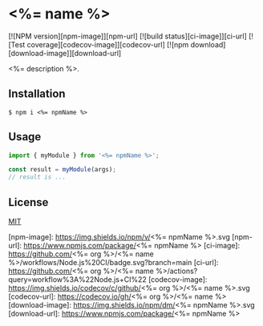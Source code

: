 # <%= name %>

[![NPM version][npm-image]][npm-url]
[![build status][ci-image]][ci-url]
[![Test coverage][codecov-image]][codecov-url]
[![npm download][download-image]][download-url]

<%= description %>.

## Installation

`$ npm i <%= npmName %>`

## Usage

```js
import { myModule } from '<%= npmName %>';

const result = myModule(args);
// result is ...
```

## License

[MIT](./LICENSE)

[npm-image]: https://img.shields.io/npm/v/<%= npmName %>.svg
[npm-url]: https://www.npmjs.com/package/<%= npmName %>
[ci-image]: https://github.com/<%= org %>/<%= name %>/workflows/Node.js%20CI/badge.svg?branch=main
[ci-url]: https://github.com/<%= org %>/<%= name %>/actions?query=workflow%3A%22Node.js+CI%22
[codecov-image]: https://img.shields.io/codecov/c/github/<%= org %>/<%= name %>.svg
[codecov-url]: https://codecov.io/gh/<%= org %>/<%= name %>
[download-image]: https://img.shields.io/npm/dm/<%= npmName %>.svg
[download-url]: https://www.npmjs.com/package/<%= npmName %>
